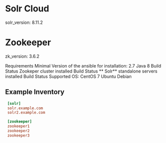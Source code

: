 # Solr Cloud
solr_version: 8.11.2
# Zookeeper
zk_version: 3.6.2

Requirements
Minimal Version of the ansible for installation: 2.7
Java 8 Build Status
Zookeper cluster installed Build Status
** Solr** standalone servers installed Build Status
Supported OS:
CentOS
7
Ubuntu
Debian

Example Inventory
----------------
```ini
 [solr]
 solr.example.com
 solr2.example.com

 [zookeeper]
 zookeeper1
 zookeeper2
 zookeeper3
 ```
